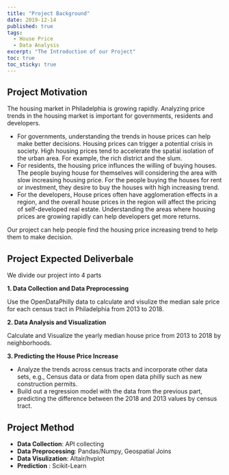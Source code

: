 ```yaml
---
title: "Project Background"
date: 2019-12-14
published: true
tags:
  - House Price
  - Data Analysis
excerpt: "The Introduction of our Project"
toc: true
toc_sticky: true
---
```


## Project Motivation
The housing market in Philadelphia is growing rapidly. Analyzing price trends in the housing market is important for governments, residents and developers. 
- For governments, understanding the trends in house prices can help make better decisions. Housing prices can trigger a potential crisis in society. High housing prices tend to accelerate the spatial isolation of the urban area. For example, the rich district and the slum. 
- For residents, the housing price influnces the willing of buying houses. The people buying house for themselves will considering the area with slow increasing housing price. For the people buying the houses for rent or investment, they desire to buy the houses with high increasing trend.
- For the developers, House prices often have agglomeration effects in a region, and the overall house prices in the region will affect the pricing of self-developed real estate. Understanding the areas where housing prices are growing rapidly can help developers get more returns.

Our project can help people find the housing price increasing trend to help them to make decision.

## Project Expected Deliverbale
 We divide our project into 4 parts
 
 **1. Data Collection and Data Preprocessing**
 
 Use the OpenDataPhilly data to calculate and visulize the median sale price for each census tract in Philadelphia from 2013 to 2018.
 
 **2. Data Analysis and Visualization**
 
 Calculate and Visualize the yearly median house price from 2013 to 2018 by neighborhoods. 
 
 **3. Predicting the House Price Increase**
- Analyze the trends across census tracts and incorporate other data sets, e.g., Census data or data from open data philly such as new construction permits.
- Build out a regression model with the data from the previous part, predicting the difference between the 2018 and 2013 values by census tract.

## Project Method
- **Data Collection**: API collecting
- **Data Preprocessing**: Pandas/Numpy, Geospatial Joins
- **Data Visulization**: Altair/hvplot
- **Prediction** : Scikit-Learn
